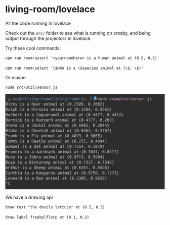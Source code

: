 # living-room/lovelace

All the code running in lovelace

Check out the `src/` folder to see what is running on crosby, and being output through the projectors in lovelace.

Try these cool commands:

    npm run room:assert '<yournamehere> is a human animal at (0.5, 0.5)'

    npm run room:select '\$who is a \$species animal at (\$, \$)'

Or maybe

    node src/util/sensor.js

![animals sensor](./images/example-sensor.png)

We have a drawing api

    draw text "the devils lettuce" at (0.5, 0.5)

    draw label freebelflorp at (0.1, 0.2)
